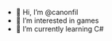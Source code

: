 - 👋 Hi, I’m @canonfil
- 👀 I’m interested in games
- 🌱 I’m currently learning C#

<!---
canonfil/canonfil is a ✨ special ✨ repository because its `README.md` (this file) appears on your GitHub profile.
You can click the Preview link to take a look at your changes.
--->
